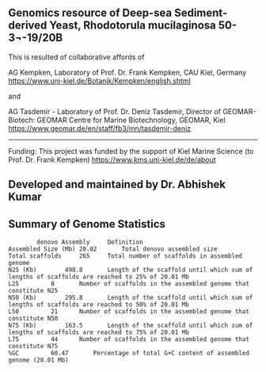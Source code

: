 Genomics resource of Deep-sea Sediment-derived Yeast, Rhodotorula mucilaginosa 50-3¬-19/20B
------------------------------
This is resulted of collaborative affords of 

AG Kempken, Laboratory of Prof. Dr. Frank Kempken, CAU Kiel, Germany
https://www.uni-kiel.de/Botanik/Kempken/english.shtml

and 

AG Tasdemir - Laboratory of Prof. Dr. Deniz Tasdemir, Director of GEOMAR-Biotech: GEOMAR Centre for Marine Biotechnology, GEOMAR, Kiel
https://www.geomar.de/en/staff/fb3/mn/tasdemir-deniz

---------------------------
Funding: This project was funded by the support of Kiel Marine Science (to Prof. Dr. Frank Kempken)
https://www.kms.uni-kiel.de/de/about



Developed and maintained by Dr. Abhishek Kumar
---------------------------------

Summary of Genome Statistics
--------------------------------

			denovo Assembly		Definition
	Assembled Size (Mb)	20.02		Total denovo assembled size 
	Total scaffolds		265		Total number of scaffolds in assembled genome
	N25 (Kb)		498.8		Length of the scaffold until which sum of lengths of scaffolds are reached to 25% of 20.01 Mb
	L25			8		Number of scaffolds in the assembled genome that constitute N25
	N50 (Kb)		295.8		Length of the scaffold until which sum of lengths of scaffolds are reached to 50% of 20.01 Mb
	L50			21		Number of scaffolds in the assembled genome that constitute N50
	N75 (Kb)		163.5		Length of the scaffold until which sum of lengths of scaffolds are reached to 75% of 20.01 Mb
	L75			44		Number of scaffolds in the assembled genome that constitute N75
	%GC			60.47		Percentage of total G+C content of assembled genome (20.01 Mb)



